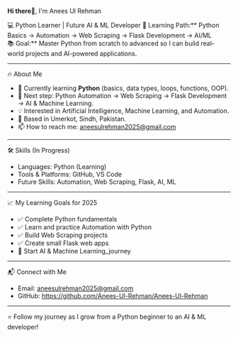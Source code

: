 **Hi there**👋, I'm Anees Ul Rehman

💻 Python Learner | Future AI & ML Developer
🚀 Learning Path:** Python Basics → Automation → Web Scraping → Flask Development → AI/ML  
📚 Goal:** Master Python from scratch to advanced so I can build real-world projects and AI-powered applications.

---

🔥 About Me
- 🌱 Currently learning **Python** (basics, data types, loops, functions, OOP).
- 🎯 Next step: Python Automation → Web Scraping → Flask Development → AI & Machine Learning.
- 💡 Interested in Artificial Intelligence, Machine Learning, and Automation.
- 📍 Based in Umerkot, Sindh, Pakistan.
- 📫 How to reach me: aneesulrehman2025@gmail.com

---

🛠 Skills (In Progress)
- Languages: Python (Learning)
- Tools & Platforms: GitHub, VS Code
- Future Skills: Automation, Web Scraping, Flask, AI, ML

---

📈 My Learning Goals for 2025
- ✅ Complete Python fundamentals
- ✅ Learn and practice Automation with Python
- ✅ Build Web Scraping projects
- ✅ Create small Flask web apps
- 🚀 Start AI & Machine Learning_journey

---

📬 Connect with Me
- Email: aneesulrehman2025@gmail.com
- GitHub: https://github.com/Anees-Ul-Rehman/Anees-Ul-Rehman

---
⭐ Follow my journey as I grow from a Python beginner to an AI & ML developer!

